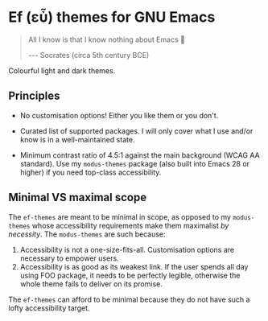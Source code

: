 # Ef (εὖ) themes for GNU Emacs

> All I know is that I know nothing about Emacs 🤔
>
> --- Socrates (circa 5th century BCE)

Colourful light and dark themes.

## Principles

* No customisation options!  Either you like them or you don't.

* Curated list of supported packages.  I will only cover what I use
  and/or know is in a well-maintained state.

* Minimum contrast ratio of 4.5:1 against the main background (WCAG AA
  standard).  Use my `modus-themes` package (also built into Emacs 28 or
  higher) if you need top-class accessibility.

## Minimal VS maximal scope

The `ef-themes` are meant to be minimal in scope, as opposed to my
`modus-themes` whose accessibility requirements make them maximalist _by
necessity_.  The `modus-themes` are such because:

1. Accessibility is not a one-size-fits-all.  Customisation options are
   necessary to empower users.
2. Accessibility is as good as its weakest link.  If the user spends all
   day using FOO package, it needs to be perfectly legible, otherwise
   the whole theme fails to deliver on its promise.

The `ef-themes` can afford to be minimal because they do not have such a
lofty accessibility target.
